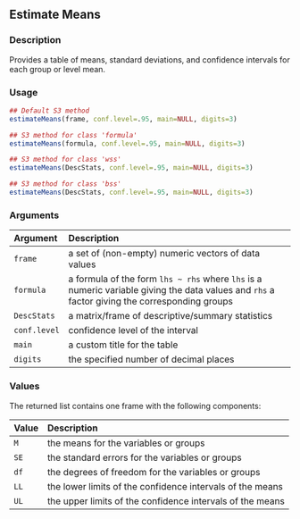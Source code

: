 ## Estimate Means

### Description

Provides a table of means, standard deviations, and confidence intervals for each group or level mean.

### Usage

```r
## Default S3 method
estimateMeans(frame, conf.level=.95, main=NULL, digits=3)

## S3 method for class 'formula'
estimateMeans(formula, conf.level=.95, main=NULL, digits=3)

## S3 method for class 'wss'
estimateMeans(DescStats, conf.level=.95, main=NULL, digits=3)

## S3 method for class 'bss'
estimateMeans(DescStats, conf.level=.95, main=NULL, digits=3)
```

### Arguments

Argument | Description
:-- | :--
```frame``` | a set of (non-empty) numeric vectors of data values
```formula``` | a formula of the form `lhs ~ rhs` where `lhs` is a numeric variable giving the data values and `rhs` a factor giving the corresponding groups
```DescStats``` | a matrix/frame of descriptive/summary statistics
```conf.level``` | confidence level of the interval
```main``` | a custom title for the table
```digits``` | the specified number of decimal places

### Values

The returned list contains one frame with the following components:

Value | Description
:-- | :--
```M``` | the means for the variables or groups
```SE``` | the standard errors for the variables or groups
```df``` | the degrees of freedom for the variables or groups
```LL``` | the lower limits of the confidence intervals of the means
```UL``` | the upper limits of the confidence intervals of the means
